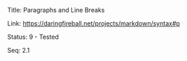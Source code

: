 Title:  Paragraphs and Line Breaks

Link:   https://daringfireball.net/projects/markdown/syntax#p

Status: 9 - Tested

Seq:    2.1
